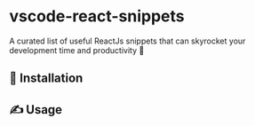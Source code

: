 # vscode-react-snippets

A curated list of useful ReactJs snippets that can skyrocket your development time and productivity 🧠

## 🔌 Installation

## ✍ Usage
